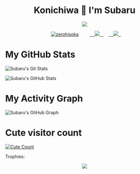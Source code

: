 <h1 align="center">Konichiwa 🌸 I'm Subaru</h1>
</p>
<p align="center">
<img src="https://readme-typing-svg.herokuapp.com?color=1C71FA&width=420&lines=A+Noob+Developer+From+India%E2%9C%8C%EF%B8%8F;Working+In+Mystic+Network%E2%9D%A4%EF%B8%8F">
</p>
<p align="center">
  <a href="https://t.me/Sokuyo"><img src="https://telegra.ph/file/abb7e0ce5d31fbb7c0ebe.jpg" alt="zerohisoka"></a>
  
  
  
  <a href="https://t.me/sokuyo">
    <img src="https://img.shields.io/badge/Telegram-grey?style=for-the-badge&logo=telegram"/>
  </a>  
</a>
  <a href="https://github.com/Aran-Sama">
    <img src="https://img.shields.io/github/followers/Aran-Sama?label=GitHub&logo=github&style=for-the-badge&color=lightred"/>
  </a>

# My GitHub Stats

![Subaru's Git Stats](https://github-readme-stats.vercel.app/api?username=Aran-Sama&include_all_commits=true&count_private=true&theme=tokyonight)

![Subaru's GitHub Stats](https://github-readme-streak-stats.herokuapp.com?user=Aran-Sama&theme=tokyonight)

# My Activity Graph


![Subaru's GitHub Graph](https://activity-graph.herokuapp.com/graph?username=Aran-Sama&custom_title=My%20Graph&bg_color=241731&line=f20f80&color=f52f91&point=fdf5ea&hide_border=true&area=false&area_color=fdf5ea)
# Cute visitor count
<a href="https://t.me/sokuyo"><img alt="Cute Count" src="https://count.getloli.com/get/@Aran-Sama?theme=rule34" /></a>

Trophies:  
<div align="center"><img src="https://github-profile-trophy.vercel.app/?username=Aran-Sama&theme=dracula&count_private=true"></div>